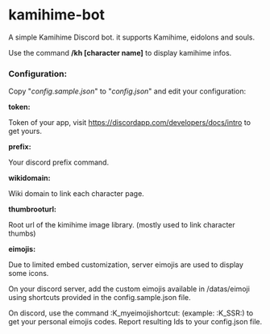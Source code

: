 # kamihime-bot

A simple Kamihime Discord bot. it supports Kamihime, eidolons and souls.

Use the command **/kh [character name]** to display kamihime infos.

### Configuration:

Copy "*config.sample.json*" to "*config.json*" and edit your configuration:


__token:__

Token of your app, visit https://discordapp.com/developers/docs/intro to get yours.

__prefix:__

Your discord prefix command.

__wikidomain:__

Wiki domain to link each character page.

__thumbrooturl:__

Root url of the kimihime image library. (mostly used to link character thumbs)

__eimojis:__

Due to limited embed customization, server eimojis are used to display some icons.

On your discord server, add the custom eimojis available in /datas/eimoji using shortcuts provided in the config.sample.json file.

On discord, use the command \:K_myeimojishortcut: (example: \:K_SSR:) to get your personal eimojis codes. Report resulting Ids to your config.json file.
